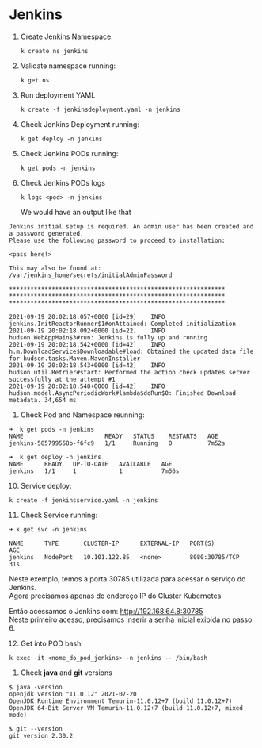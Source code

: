 # Jenkins

1. Create Jenkins Namespace: 
   ```
   k create ns jenkins
   ```
2. Validate namespace running: 
   ```
   k get ns
   ```
3. Run deployment YAML 
   ```
   k create -f jenkinsdeployment.yaml -n jenkins
   ```
4. Check Jenkins Deployment running: 
   ```
   k get deploy -n jenkins
   ```
5. Check Jenkins PODs  running:
   ```
   k get pods -n jenkins
   ```
6. Check Jenkins PODs logs
   ```
   k logs <pod> -n jenkins
   ```
   We would have an output like that
```
Jenkins initial setup is required. An admin user has been created and a password generated.
Please use the following password to proceed to installation:

<pass here!>

This may also be found at: /var/jenkins_home/secrets/initialAdminPassword

*************************************************************
*************************************************************
*************************************************************

2021-09-19 20:02:18.057+0000 [id=29]    INFO    jenkins.InitReactorRunner$1#onAttained: Completed initialization
2021-09-19 20:02:18.092+0000 [id=22]    INFO    hudson.WebAppMain$3#run: Jenkins is fully up and running
2021-09-19 20:02:18.542+0000 [id=42]    INFO    h.m.DownloadService$Downloadable#load: Obtained the updated data file for hudson.tasks.Maven.MavenInstaller
2021-09-19 20:02:18.543+0000 [id=42]    INFO    hudson.util.Retrier#start: Performed the action check updates server successfully at the attempt #1
2021-09-19 20:02:18.548+0000 [id=42]    INFO    hudson.model.AsyncPeriodicWork#lambda$doRun$0: Finished Download metadata. 34,654 ms
```

1. Check Pod and Namespace reunning:
```
➜  k get pods -n jenkins   
NAME                       READY   STATUS    RESTARTS   AGE
jenkins-585799558b-f6fc9   1/1     Running   0          7m52s

➜  k get deploy -n jenkins
NAME      READY   UP-TO-DATE   AVAILABLE   AGE
jenkins   1/1     1            1           7m56s
```

10. Service deploy:
    
```
k create -f jenkinsservice.yaml -n jenkins
```

11. Check Service running:
```
➜ k get svc -n jenkins

NAME      TYPE       CLUSTER-IP      EXTERNAL-IP   PORT(S)          AGE
jenkins   NodePort   10.101.122.85   <none>        8080:30785/TCP   31s
```
Neste exemplo, temos a porta 30785 utilizada para acessar o serviço do Jenkins. <br>
Agora precisamos apenas do endereço IP do Cluster Kubernetes

Então acessamos o Jenkins com: http://192.168.64.8:30785 <br>
Neste primeiro acesso, precisamos inserir a senha inicial exibida no passo 6.

12. Get into POD bash:
```
k exec -it <nome_do_pod_jenkins> -n jenkins -- /bin/bash
```

1.  Check **java** and **git** versions

```
$ java -version
openjdk version "11.0.12" 2021-07-20
OpenJDK Runtime Environment Temurin-11.0.12+7 (build 11.0.12+7)
OpenJDK 64-Bit Server VM Temurin-11.0.12+7 (build 11.0.12+7, mixed mode)

$ git --version
git version 2.30.2
```